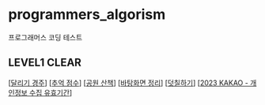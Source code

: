 # programmers_algorism
프로그래머스 코딩 테스트 

## LEVEL1 CLEAR
[[달리기 경주](https://school.programmers.co.kr/learn/courses/30/lessons/178871)]
[[추억 점수](https://school.programmers.co.kr/learn/courses/30/lessons/176963)] 
[[공원 산책](https://school.programmers.co.kr/learn/courses/30/lessons/172928)]
[[바탕화면 정리](https://school.programmers.co.kr/learn/courses/30/lessons/161990)]
[[덧칠하기](https://school.programmers.co.kr/learn/courses/30/lessons/161989)]
[[2023 KAKAO - 개인정보 수집 유효기간](https://school.programmers.co.kr/learn/courses/30/lessons/150370)]
